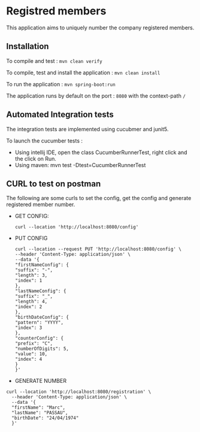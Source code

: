 # Registred members

This application aims to uniquely number the company registered members.

## Installation
To compile and test : `mvn clean verify`

To compile, test and install the application : `mvn clean install`

To run the application : `mvn spring-boot:run`

The application runs by default on the port : `8080` with the context-path `/`

## Automated Integration tests
The integration tests are implemented using cucubmer and junit5.

To launch the cucumber tests :
- Using intellij IDE, open the class CucumberRunnerTest, right click and the click on Run.
- Using maven: mvn test -Dtest=CucumberRunnerTest

## CURL to test on postman
The following are some curls to set the config, get the config and generate registered member number.
- GET CONFIG:
  ```
  curl --location 'http://localhost:8080/config'
  ```

- PUT CONFIG
  ```
  curl --location --request PUT 'http://localhost:8080/config' \
  --header 'Content-Type: application/json' \
  --data '{
  "firstNameConfig": {
  "suffix": "-",
  "length": 3,
  "index": 1
  },
  "lastNameConfig": {
  "suffix": "_",
  "length": 4,
  "index": 2
  },
  "birthDateConfig": {
  "pattern": "YYYY",
  "index": 3
  },
  "counterConfig": {
  "prefix": "C",
  "numberOfDigits": 5,
  "value": 10,
  "index": 4
  }
  }'
  ```
  
- GENERATE NUMBER
``` 
curl --location 'http://localhost:8080/registration' \
  --header 'Content-Type: application/json' \
  --data '{
  "firstName": "Marc",
  "lastName": "PASSAU",
  "birthDate": "24/04/1974"
  }'
  ```